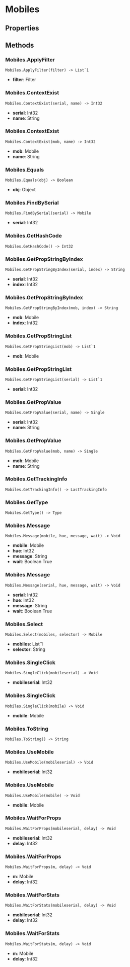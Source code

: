 # Mobiles    

## Properties  
 
## Methods  
### Mobiles.ApplyFilter
```
Mobiles.ApplyFilter(filter) -> List`1
```
- **filter**: Filter
### Mobiles.ContextExist
```
Mobiles.ContextExist(serial, name) -> Int32
```
- **serial**: Int32 
- **name**: String
### Mobiles.ContextExist
```
Mobiles.ContextExist(mob, name) -> Int32
```
- **mob**: Mobile 
- **name**: String
### Mobiles.Equals
```
Mobiles.Equals(obj) -> Boolean
```
- **obj**: Object
### Mobiles.FindBySerial
```
Mobiles.FindBySerial(serial) -> Mobile
```
- **serial**: Int32
### Mobiles.GetHashCode
```
Mobiles.GetHashCode() -> Int32
```
### Mobiles.GetPropStringByIndex
```
Mobiles.GetPropStringByIndex(serial, index) -> String
```
- **serial**: Int32 
- **index**: Int32
### Mobiles.GetPropStringByIndex
```
Mobiles.GetPropStringByIndex(mob, index) -> String
```
- **mob**: Mobile 
- **index**: Int32
### Mobiles.GetPropStringList
```
Mobiles.GetPropStringList(mob) -> List`1
```
- **mob**: Mobile
### Mobiles.GetPropStringList
```
Mobiles.GetPropStringList(serial) -> List`1
```
- **serial**: Int32
### Mobiles.GetPropValue
```
Mobiles.GetPropValue(serial, name) -> Single
```
- **serial**: Int32 
- **name**: String
### Mobiles.GetPropValue
```
Mobiles.GetPropValue(mob, name) -> Single
```
- **mob**: Mobile 
- **name**: String
### Mobiles.GetTrackingInfo
```
Mobiles.GetTrackingInfo() -> LastTrackingInfo
```
### Mobiles.GetType
```
Mobiles.GetType() -> Type
```
### Mobiles.Message
```
Mobiles.Message(mobile, hue, message, wait) -> Void
```
- **mobile**: Mobile 
- **hue**: Int32 
- **message**: String 
- **wait**: Boolean True
### Mobiles.Message
```
Mobiles.Message(serial, hue, message, wait) -> Void
```
- **serial**: Int32 
- **hue**: Int32 
- **message**: String 
- **wait**: Boolean True
### Mobiles.Select
```
Mobiles.Select(mobiles, selector) -> Mobile
```
- **mobiles**: List`1 
- **selector**: String
### Mobiles.SingleClick
```
Mobiles.SingleClick(mobileserial) -> Void
```
- **mobileserial**: Int32
### Mobiles.SingleClick
```
Mobiles.SingleClick(mobile) -> Void
```
- **mobile**: Mobile
### Mobiles.ToString
```
Mobiles.ToString() -> String
```
### Mobiles.UseMobile
```
Mobiles.UseMobile(mobileserial) -> Void
```
- **mobileserial**: Int32
### Mobiles.UseMobile
```
Mobiles.UseMobile(mobile) -> Void
```
- **mobile**: Mobile
### Mobiles.WaitForProps
```
Mobiles.WaitForProps(mobileserial, delay) -> Void
```
- **mobileserial**: Int32 
- **delay**: Int32
### Mobiles.WaitForProps
```
Mobiles.WaitForProps(m, delay) -> Void
```
- **m**: Mobile 
- **delay**: Int32
### Mobiles.WaitForStats
```
Mobiles.WaitForStats(mobileserial, delay) -> Void
```
- **mobileserial**: Int32 
- **delay**: Int32
### Mobiles.WaitForStats
```
Mobiles.WaitForStats(m, delay) -> Void
```
- **m**: Mobile 
- **delay**: Int32